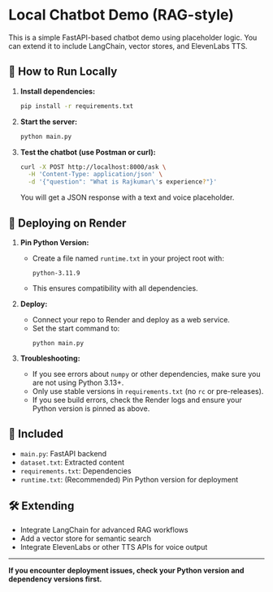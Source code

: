 # Local Chatbot Demo (RAG-style)

This is a simple FastAPI-based chatbot demo using placeholder logic. You can extend it to include LangChain, vector stores, and ElevenLabs TTS.

## 🧪 How to Run Locally

1. **Install dependencies:**
   ```bash
   pip install -r requirements.txt
   ```

2. **Start the server:**
   ```bash
   python main.py
   ```

3. **Test the chatbot (use Postman or curl):**
   ```bash
   curl -X POST http://localhost:8000/ask \
     -H 'Content-Type: application/json' \
     -d '{"question": "What is Rajkumar\'s experience?"}'
   ```
   You will get a JSON response with a text and voice placeholder.

## 🚀 Deploying on Render

1. **Pin Python Version:**
   - Create a file named `runtime.txt` in your project root with:
     ```
     python-3.11.9
     ```
   - This ensures compatibility with all dependencies.

2. **Deploy:**
   - Connect your repo to Render and deploy as a web service.
   - Set the start command to:
     ```
     python main.py
     ```

3. **Troubleshooting:**
   - If you see errors about `numpy` or other dependencies, make sure you are not using Python 3.13+.
   - Only use stable versions in `requirements.txt` (no `rc` or pre-releases).
   - If you see build errors, check the Render logs and ensure your Python version is pinned as above.

## 📁 Included

- `main.py`: FastAPI backend
- `dataset.txt`: Extracted content
- `requirements.txt`: Dependencies
- `runtime.txt`: (Recommended) Pin Python version for deployment

## 🛠️ Extending

- Integrate LangChain for advanced RAG workflows
- Add a vector store for semantic search
- Integrate ElevenLabs or other TTS APIs for voice output

---

**If you encounter deployment issues, check your Python version and dependency versions first.**
